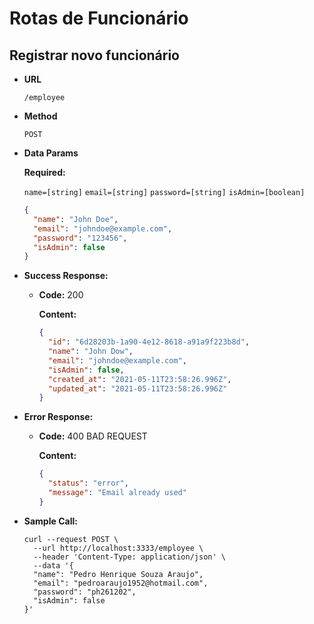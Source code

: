 # Rotas de Funcionário

## Registrar novo funcionário

- **URL**

  `/employee`

- **Method**

  `POST`

- **Data Params**

  **Required:**

  `name=[string]`
  `email=[string]`
  `password=[string]`
  `isAdmin=[boolean]`

  ```json
  {
    "name": "John Doe",
    "email": "johndoe@example.com",
    "password": "123456",
    "isAdmin": false
  }
  ```

- **Success Response:**

  - **Code:** 200

    **Content:**

    ```json
    {
      "id": "6d28203b-1a90-4e12-8618-a91a9f223b8d",
      "name": "John Dow",
      "email": "johndoe@example.com",
      "isAdmin": false,
      "created_at": "2021-05-11T23:58:26.996Z",
      "updated_at": "2021-05-11T23:58:26.996Z"
    }
    ```

- **Error Response:**

  - **Code:** 400 BAD REQUEST

    **Content:**

    ```json
    {
      "status": "error",
      "message": "Email already used"
    }
    ```

- **Sample Call:**

  ```curl
  curl --request POST \
    --url http://localhost:3333/employee \
    --header 'Content-Type: application/json' \
    --data '{
    "name": "Pedro Henrique Souza Araujo",
    "email": "pedroaraujo1952@hotmail.com",
    "password": "ph261202",
    "isAdmin": false
  }'
  ```
